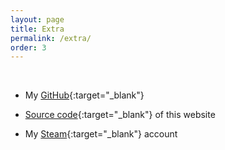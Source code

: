```yaml
---
layout: page
title: Extra
permalink: /extra/
order: 3
---
```


&nbsp;

- My [GitHub](https://github.com/Ardiffaz){:target="_blank"}

- [Source code](https://github.com/Ardiffaz/ardiffaz.github.io){:target="_blank"} of this website

- My [Steam](https://steamcommunity.com/id/ardiffaz/){:target="_blank"} account
